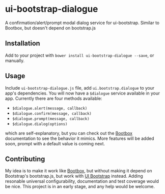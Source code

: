 # ui-bootstrap-dialogue
A confirmation/alert/prompt modal dialog service for ui-bootstrap. Similar to Bootbox, but doesn't depend on bootstrap.js

Installation
------------
Add to your project with `bower install ui-bootstrap-dialogue --save`, or manually.

Usage
-----
Include `ui-bootstrap-dialogue.js` file, add `ui.bootstrap.dialogue` to your app's dependencies. You will now have a `$dialogue` service available in your app. Currently there are four methods available:
- `$dialogue.alert(message, callback)`
- `$dialogue.confirm(message, callback)`
- `$dialogue.prompt(message, callback)`
- `$dialogue.dialog(options)`

which are self-explanatory, but you can check out the [Bootbox](http://bootboxjs.com/) documentation to see the behavior it mimics. More features will be added soon, prompt with a default value is coming next.

Contributing
------------
My idea is to make it work like [Bootbox](http://bootboxjs.com/), but without making it depend on Bootstrap's bootstrap.js, but work with [UI Bootstrap](https://angular-ui.github.io/bootstrap/) instead. Adding resonable universal configurability, documentation and test coverage would be nice. This project is in an early stage, and any help would be welcome.
